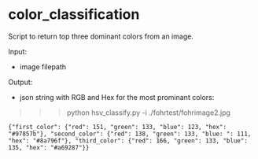 # color_classification
Script to return top three dominant colors from an image. 

Input: 
 - image filepath
 
Output: 
 - json string with RGB and Hex for the most prominant colors: 
 
 >>> python hsv_classify.py -i ./fohrtest/fohrimage2.jpg
 
 ```
{"first_color": {"red": 151, "green": 133, "blue": 123, "hex": "#97857b"}, "second_color": {"red": 138, "green": 133, "blue: ": 111, "hex": "#8a796f"}, "third_color": {"red": 166, "green": 133, "blue": 135, "hex": "#a69287"}}
```
